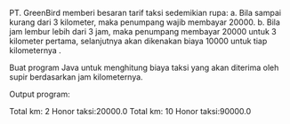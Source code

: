 PT. GreenBird memberi besaran tarif taksi sedemikian rupa:
a.	Bila sampai kurang dari 3 kilometer, maka penumpang wajib membayar 20000.
b.	Bila jam lembur lebih dari 3 jam, maka penumpang membayar 20000 untuk 3 kilometer pertama, selanjutnya akan dikenakan biaya 10000 untuk tiap kilometernya .

Buat  program Java untuk menghitung biaya taksi yang akan diterima oleh supir berdasarkan jam kilometernya.

Output program:

Total km: 2
Honor taksi:20000.0
Total km: 10
Honor taksi:90000.0